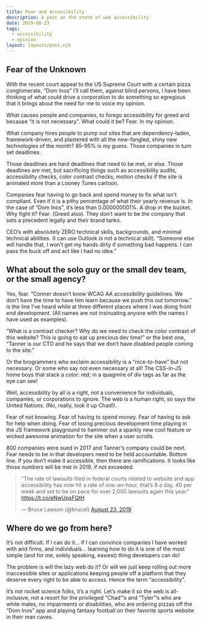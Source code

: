 ```yaml
---
title: Fear and Accessibility
description: A post on the state of web accessibility.
date: 2019-08-23
tags:
  - accessibility
  - opinion
layout: layouts/post.njk
---
```


## Fear of the Unknown

With the recent court appeal to the US Supreme Court with a certain pizza conglomerate, “Dom Inos” I’ll call them, against blind persons, I have been thinking of what could drive a corporation to do something so egregious that it brings about the need for me to voice my opinion.

What causes people and companies, to forego accessibility for greed and because “it is not necessary”. What could it be? Fear. In my opinion.

What company hires people to pump out sites that are dependency-laden, framework-driven, and plastered with all the new-fangled, shiny new technologies of the month? 85-95% is my guess. Those companies in turn set deadlines.

Those deadlines are hard deadlines that need to be met, or else. Those deadlines are met, but sacrificing things such as accessibility audits, accessibility checks, color contrast checks, motion checks if the site is animated more than a Looney Tunes cartoon.

Companies fear having to go back and spend money to fix what isn’t compliant. Even if it is a pithy percentage of what their yearly revenue is. In the case of “Dom Inos”, it’s less than 0.000000001%. A drop in the bucket. Why fight it? Fear. (Greed also). They don’t want to be the company that sets a precedent legally and their brand tanks.

CEO’s with absolutely ZERO technical skills, backgrounds, and minimal technical abilities. (I can use Outlook is not a technical skill). “Someone else will handle that, I won’t get my hands dirty if something bad happens. I can pass the buck off and act like I had no idea.”

## What about the solo guy or the small dev team, or the small agency?

Yes, fear. “Conner doesn’t know WCAG AA accessibility guidelines. We don’t have the time to have him learn because we push this out tomorrow.” is the line I’ve heard while at three different places where I was doing front end development. (All names are not insinuating anyone with the names I have used as examples).

“What is a contrast checker? Why do we need to check the color contrast of this website? This is going to eat up precious dev time!” or the best one, “Tanner is our CTO and he says that we don’t have disabled people coming to the site.”

Or the brogrammers who exclaim accessibility is a “nice-to-have” but not necessary. Or some who say not even necessary at all! The CSS-in-JS home boys that stack a color: red; in a quagmire of div tags as far as the eye can see!

Well, accessibility by all is a right, not a convenience for individuals, companies, or corporations to ignore. The web is a human right, so says the United Nations. (No, really, look it up Chad!).

Fear of not knowing. Fear of having to spend money. Fear of having to ask for help when doing. Fear of losing precious development time playing in the JS framework playground to hammer out a sparkly new cool feature or wicked awesome animation for the site when a user scrolls.

800 companies were sued in 2017 and Tanner’s company could be next. Fear needs to be in that developers need to be held accountable. Bottom line. If you don’t make it accessible, then there are ramifications. It looks like those numbers will be met in 2019, if not exceeded.

<blockquote class="twitter-tweet" data-lang="en"><p lang="en" dir="ltr">&quot;The rate of lawsuits filed in federal courts related to website and app accessibility has now hit a rate of one-an-hour, that’s 8 a day, 40 per week and set to be on pace for over 2,000 lawsuits again this year.&quot; <a href="https://t.co/eNwUpsFQtH">https://t.co/eNwUpsFQtH</a></p>&mdash; Bruce Lawson (@brucel) <a href="https://twitter.com/brucel/status/1164829479010590720?ref_src=twsrc%5Etfw">August 23, 2019</a></blockquote>
<script async src="https://platform.twitter.com/widgets.js" charset="utf-8"></script>

## Where do we go from here?

It’s not difficult. If I can do it… if I can convince companies I have worked with and firms, and individuals… learning how to do it is one of the most simple (and for me, solely speaking, easiest) thing developers can do!

The problem is will the lazy web do it? Or will we just keep rolling out more inaccessible sites or applications keeping people off a platform that they deserve every right to be able to access. Hence the term “accessibility”.

It’s not rocket science folks, it’s a right. Let’s make it so the web is all-inclusive, not a resort for the privileged “Chad”’s and “Tyler”’s who are white males, no impairments or disabilities, who are ordering pizzas off the “Dom Inos” app and playing fantasy football on their favorite sports website in their man caves.
